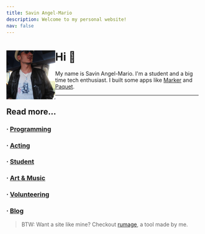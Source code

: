 ```yaml
---
title: Savin Angel-Mario
description: Welcome to my personal website!
nav: false
---
```


<div>
<img
	src="/static/profile.png"
	width="128"
	height="128"
	align="left"
/>

# Hi 👋

My name is Savin Angel-Mario. 
I'm a student and a big time tech enthusiast.
I built some apps like [Marker](https://marker.angelmario.eu) and [Paquet](https://paquet.shop).

****

</div>

## Read more...

### &middot; [Programming](/programming)
### &middot; [Acting](/acting)
### &middot; [Student](/student)
### &middot; [Art & Music](/art-and-music)
### &middot; [Volunteering](/volunteering)
### &middot; [Blog](/blog)

> BTW: Want a site like mine? Checkout [rumage](https://github.com/notangelmario/rumage), 
> a tool made by me.
